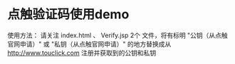 # 点触验证码使用demo

使用方法：
请关注 index.html 、 Verify.jsp  2个 文件，将有标明  "公钥（从点触官网申请）" 或  "私钥（从点触官网申请）"  的地方替换成从 http://www.touclick.com 注册并获取到的公钥和私钥
